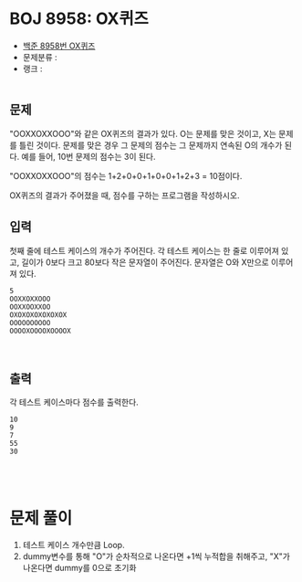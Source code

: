# BOJ 8958: OX퀴즈

- [백준 8958번 OX퀴즈](https://www.acmicpc.net/problem/8958)
- 문제분류 : 
- 랭크 : 
<br><br>



## 문제

"OOXXOXXOOO"와 같은 OX퀴즈의 결과가 있다. O는 문제를 맞은 것이고, X는 문제를 틀린 것이다. 문제를 맞은 경우 그 문제의 점수는 그 문제까지 연속된 O의 개수가 된다. 예를 들어, 10번 문제의 점수는 3이 된다.

"OOXXOXXOOO"의 점수는 1+2+0+0+1+0+0+1+2+3 = 10점이다.

OX퀴즈의 결과가 주어졌을 때, 점수를 구하는 프로그램을 작성하시오.
<br>

## 입력

첫째 줄에 테스트 케이스의 개수가 주어진다. 각 테스트 케이스는 한 줄로 이루어져 있고, 길이가 0보다 크고 80보다 작은 문자열이 주어진다. 문자열은 O와 X만으로 이루어져 있다.

```
5
OOXXOXXOOO
OOXXOOXXOO
OXOXOXOXOXOXOX
OOOOOOOOOO
OOOOXOOOOXOOOOX
```
<br>

## 출력

각 테스트 케이스마다 점수를 출력한다.

```
10
9
7
55
30
```
<br><br>



# 문제 풀이

1. 테스트 케이스 개수만큼 Loop.
2. dummy변수를 통해 "O"가 순차적으로 나온다면 +1씩 누적합을 취해주고, "X"가 나온다면 dummy를 0으로 초기화




